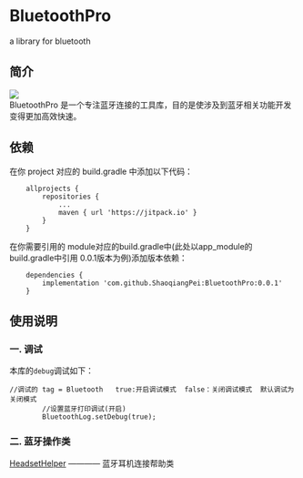# BluetoothPro
a library for bluetooth

## 简介
[![](https://jitpack.io/v/ShaoqiangPei/BluetoothPro.svg)](https://jitpack.io/#ShaoqiangPei/BluetoothPro)  
BluetoothPro 是一个专注蓝牙连接的工具库，目的是使涉及到蓝牙相关功能开发变得更加高效快速。

## 依赖
在你 project 对应的 build.gradle 中添加以下代码：
```
	allprojects {
		repositories {
			...
			maven { url 'https://jitpack.io' }
		}
	}
```
在你需要引用的 module对应的build.gradle中(此处以app_module的build.gradle中引用 0.0.1版本为例)添加版本依赖：
```
	dependencies {
        implementation 'com.github.ShaoqiangPei:BluetoothPro:0.0.1'
	}
```

## 使用说明
### 一. 调试
本库的`debug`调试如下：
```
//调试的 tag = Bluetooth   true:开启调试模式  false：关闭调试模式  默认调试为关闭模式
        //设置蓝牙打印调试(开启)
        BluetoothLog.setDebug(true);
```
### 二. 蓝牙操作类
[HeadsetHelper](https://github.com/ShaoqiangPei/BluetoothPro/blob/master/read/HeadsetHelper%E4%BD%BF%E7%94%A8%E8%AF%B4%E6%98%8E.md) ———— 蓝牙耳机连接帮助类
